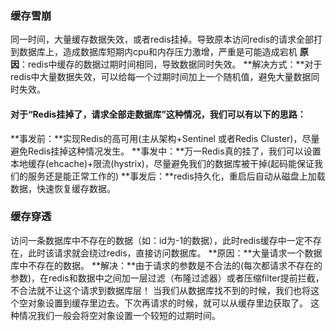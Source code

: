 ### 缓存雪崩
同一时间，大量缓存数据失效，或者redis挂掉。导致原本访问redis的请求全部打到数据库上，造成数据库短期内cpu和内存压力激增，严重是可能造成宕机
**原因**：redis中缓存的数据过期时间相同，导致数据同时失效。
**解决方式：**对于redis中大量数据失效，可以给每一个过期时间加上一个随机值，避免大量数据同时失效。
#### 对于“Redis挂掉了，请求全部走数据库”这种情况，我们可以有以下的思路：
**事发前：**实现Redis的高可用(主从架构+Sentinel 或者Redis Cluster)，尽量避免Redis挂掉这种情况发生。
**事发中：**万一Redis真的挂了，我们可以设置本地缓存(ehcache)+限流(hystrix)，尽量避免我们的数据库被干掉(起码能保证我们的服务还是能正常工作的)
**事发后：**redis持久化，重启后自动从磁盘上加载数据，快速恢复缓存数据。


### 缓存穿透
访问一条数据库中不存在的数据（如：id为-1的数据），此时redis缓存中一定不存在，此时该请求就会绕过redis，直接访问数据库。
**原因：**大量请求一个数据库中不存在的数据。
**解决：**由于请求的参数是不合法的(每次都请求不存在的参数)，在redis和数据中之间加一层过滤（布隆过滤器）或者压缩filter提前拦截，不合法就不让这个请求到数据库层！
当我们从数据库找不到的时候，我们也将这个空对象设置到缓存里边去。下次再请求的时候，就可以从缓存里边获取了。
这种情况我们一般会将空对象设置一个较短的过期时间。



